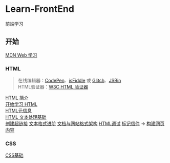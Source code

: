 # Learn-FrontEnd
前端学习
## 开始
[MDN Web 学习](https://developer.mozilla.org/zh-CN/docs/Learn/Getting_started_with_the_web)  
### HTML
> 在线编辑器：[CodePen](https://codepen.io/)、[jsFiddle](https://jsfiddle.net/) 或 [Glitch](https://glitch.com/)、[JSBin](http://jsbin.com/)  
> HTML验证器：[W3C HTML 验证器](https://validator.w3.org/)

[HTML 简介](https://developer.mozilla.org/zh-CN/docs/Learn/HTML/Introduction_to_HTML)  
[开始学习 HTML](https://developer.mozilla.org/zh-CN/docs/Learn/HTML/Introduction_to_HTML/Getting_started)  
[HTML元信息](https://developer.mozilla.org/zh-CN/docs/Learn/HTML/Introduction_to_HTML/The_head_metadata_in_HTML)  
[HTML 文本处理基础](https://developer.mozilla.org/zh-CN/docs/Learn/HTML/Introduction_to_HTML/HTML_text_fundamentals)  
[创建超链接](https://developer.mozilla.org/zh-CN/docs/Learn/HTML/Introduction_to_HTML/Creating_hyperlinks)
[文本格式进阶](https://developer.mozilla.org/zh-CN/docs/Learn/HTML/Introduction_to_HTML/Advanced_text_formatting)
[文档与网站格式架构](https://developer.mozilla.org/zh-CN/docs/Learn/HTML/Introduction_to_HTML/Document_and_website_structure)
[HTML调试](https://developer.mozilla.org/zh-CN/docs/Learn/HTML/Introduction_to_HTML/**Debugging_HTML**)
[标记信件](https://developer.mozilla.org/zh-CN/docs/Learn/HTML/Introduction_to_HTML/Marking_up_a_letter)
-> [构建网页内容](https://developer.mozilla.org/zh-CN/docs/Learn/HTML/Introduction_to_HTML/Structuring_a_page_of_content)
### CSS
[CSS基础](https://developer.mozilla.org/zh-CN/docs/Learn/Getting_started_with_the_web/CSS_basics)
